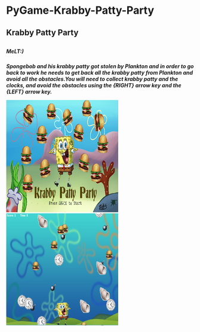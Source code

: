 # PyGame-Krabby-Patty-Party
<h2>Krabby Patty Party<h2>
<h5>MeLT:)<h5>
<p>Spongebob and his krabby patty got stolen by Plankton and in order to go back to work he needs to get back all the krabby patty from Plankton and avoid all the obstacles.You will need to collect krabby patty and the clocks, and avoid the obstacles using the {RIGHT} arrow key and the {LEFT} arrow key.</p>
<img src="https://github.com/tho2015/PyGame-Krabby-Patty-Party/blob/master/capture1.PNG" width=300 height=300>
<img src="https://github.com/tho2015/PyGame-Krabby-Patty-Party/blob/master/Capture2.PNG" width=300 height=300>
